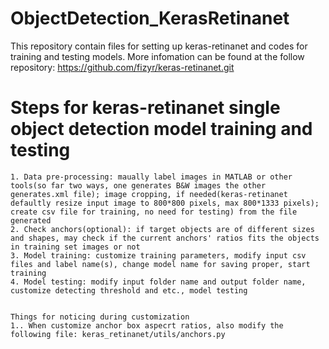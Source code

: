 # ObjectDetection_KerasRetinanet

This repository contain files for setting up keras-retinanet and codes for training and testing models.
More infomation can be found at the follow repository: https://github.com/fizyr/keras-retinanet.git

# Steps for keras-retinanet single object detection model training and testing

    1. Data pre-processing: maually label images in MATLAB or other tools(so far two ways, one generates B&W images the other generates.xml file); image cropping, if needed(keras-retinanet defaultly resize input image to 800*800 pixels, max 800*1333 pixels); create csv file for training, no need for testing) from the file generated
    2. Check anchors(optional): if target objects are of different sizes and shapes, may check if the current anchors' ratios fits the objects in training set images or not
    3. Model training: customize training parameters, modify input csv files and label name(s), change model name for saving proper, start training
    4. Model testing: modify input folder name and output folder name, customize detecting threshold and etc., model testing
   

    Things for noticing during customization
    1.. When customize anchor box aspecrt ratios, also modify the following file: keras_retinanet/utils/anchors.py




